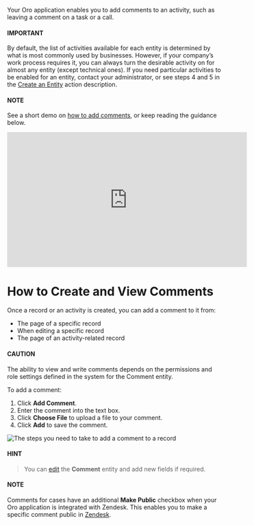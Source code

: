 <a id="user-guide-activities-comments"></a>

Your Oro application enables you to add comments to an activity, such as leaving a comment on a task or a call.

#### IMPORTANT
By default, the list of activities available for each entity is determined by what is most commonly used by businesses. However, if your company’s work process requires it, you can always turn the desirable activity on for almost any entity (except technical ones). If you need particular activities to be enabled for an entity, contact your administrator, or see steps 4 and 5 in the [Create an Entity](../../system/entities/create-entities.md#doc-entity-actions-create) action description.

#### NOTE
See a short demo on <a href="https://academy.oroinc.com/media-library/add-comments-orocrm" target="_blank">how to add comments</a>, or keep reading the guidance below.

<iframe width="560" height="315" src="https://www.youtube.com/embed/kGSqqKoNL20" frameborder="0" allowfullscreen></iframe>

# How to Create and View Comments

Once a record or an activity is created, you can add a comment to it from:

- The page of a specific record
- When editing a specific record
- The page of an activity-related record

#### CAUTION
The ability to view and write comments depends on the permissions and role settings defined in the system for the Comment entity.

To add a comment:

1. Click **Add Comment**.
2. Enter the comment into the text box.
3. Click **Choose File** to upload a file to your comment.
4. Click **Add** to save the comment.

![The steps you need to take to add a comment to a record](user/img/getting_started/records/AddCommentToTask.png)

#### HINT
> You can [edit](../../system/entities/manage-entities.md#doc-entity-actions-edit) the **Comment** entity and add new fields if required.

#### NOTE
Comments for cases have an additional **Make Public** checkbox when your Oro application is integrated with Zendesk. This enables you to make a specific comment public in [Zendesk](../../system/integrations/zendesk-integration.md#user-guide-zendesk-integration).
